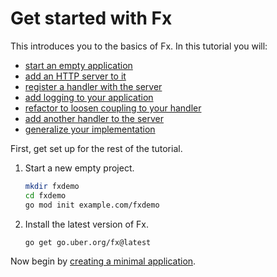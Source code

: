 # Get started with Fx


This introduces you to the basics of Fx.
In this tutorial you will:

- [start an empty application](minimal.md)
- [add an HTTP server to it](http-server.md)
- [register a handler with the server](echo-handler.md)
- [add logging to your application](logger.md)
- [refactor to loosen coupling to your handler](registration.md)
- [add another handler to the server](another-handler.md)
- [generalize your implementation](many-handlers.md)

First, get set up for the rest of the tutorial.

1. Start a new empty project.

   ```bash
   mkdir fxdemo
   cd fxdemo
   go mod init example.com/fxdemo
   ```

2. Install the latest version of Fx.

   ```bash
   go get go.uber.org/fx@latest
   ```

Now begin by [creating a minimal application](minimal.md).

